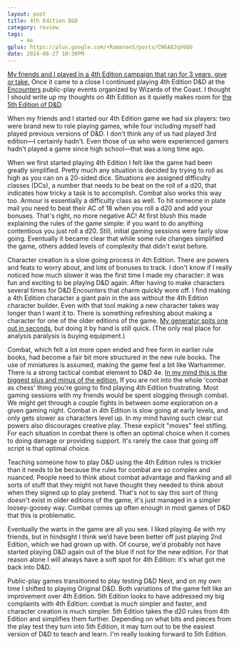 ```yaml
---
layout: post
title: 4th Edition D&D
category: review
tags:
    - 4e
gplus: https://plus.google.com/+RamananS/posts/CN6A8JqV6GG
date: 2014-06-27 10:30PM
---
```


[My friends and I played in a 4th Edition campaign that ran for 3 years, give or take.][playing-dnd] Once it came to a close I continued playing 4th Edition D&D at the [Encounters][] public-play events organized by Wizards of the Coast. I thought I should write up my thoughts on 4th Edition as it quietly makes room for [the 5th Edition of D&D][next].

When my friends and I started our 4th Edition game we had six players: two were brand new to role playing games, while four including myself had played previous versions of D&D. I don't think any of us had played 3rd edition—I certainly hadn't. Even those of us who were experienced gamers hadn't played a game since high school—that was a long time ago.

When we first started playing 4th Edition I felt like the game had been greatly simplified. Pretty much any situation is decided by trying to roll as high as you can on a 20-sided dice. Situations are assigned difficulty classes (DCs), a number that needs to be beat on the roll of a d20, that indicates how tricky a task is to accomplish. Combat also works this way too. Armour is essentially a difficulty class as well. To hit someone in plate mail you need to beat their AC of 18 when you roll a d20 and add your bonuses. That's right, no more negative AC! At first blush this made explaining the rules of the game simple: if you want to do anything contentious you just roll a d20. Still, initial gaming sessions were fairly slow going. Eventually it became clear that while some rule changes simplified the game, others added levels of complexity that didn't exist before.

Character creation is a slow going process in 4th Edition. There are powers and feats to worry about, and lots of bonuses to track. I don't know if I really noticed how much slower it was the first time I made my character: it was fun and exciting to be playing D&D again. After having to make characters several times for D&D Encounters that charm quickly wore off. I find making a 4th Edition character a giant pain in the ass without the 4th Edition character builder. Even with that tool making a new character takes way longer than I want it to. There is something refreshing about making a character for one of the older editions of the game. [My generator spits one out in seconds][character], but doing it by hand is still quick. (The only real place for analysis paralysis is buying equipment.)

Combat, which felt a lot more open ended and free form in earlier rule books, had become a fair bit more structured in the new rule books. The use of miniatures is assumed, making the game feel a bit like Warhammer. There is a strong tactical combat element to D&D 4e. [In my mind this is the biggest plus and minus of the edition.][powers] If you are not into the whole 'combat as chess' thing you're going to find playing 4th Edition frustrating. Most gaming sessions with my friends would be spent slogging through combat. We might get through a couple fights in between some exploration on a given gaming night. Combat in 4th Edition is slow going at early levels, and only gets slower as characters level up. In my mind having such clear cut powers also discourages creative play. These explicit "moves" feel stifling. For each situation in combat there is often an optimal choice when it comes to doing damage or providing support. It's rarely the case that going off script is that optimal choice.

Teaching someone how to play D&D using the 4th Edition rules is trickier than it needs to be because the rules for combat are so complex and nuanced. People need to think about combat advantage and flanking and all sorts of stuff that they might not have thought they needed to think about when they signed up to play pretend. That's not to say this sort of thing doesn't exist in older editions of the game, it's just managed in a simpler loosey-goosey way. Combat comes up often enough in most games of D&D that this is problematic.

Eventually the warts in the game are all you see. I liked playing 4e with my friends, but in hindsight I think we’d have been better off just playing 2nd Edition, which we had grown up with. Of course, we'd probably not have started playing D&D again out of the blue if not for the new edition. For that reason alone I will always have a soft spot for 4th Edition: it's what got me back into D&D.

Public-play games transitioned to play testing D&D Next, and on my own time I shifted to playing Original D&D. Both variations of the game felt like an improvement over 4th Edition. 5th Edition looks to have addressed my big complaints with 4th Edition: combat is *much* simpler and faster, and character creation is much simpler. 5th Edition takes the d20 rules from 4th Edition and simplifies them further. Depending on what bits and pieces from the play test they turn into 5th Edition, it may turn out to be the easiest version of D&D to teach and learn. I'm really looking forward to 5th Edition.


[playing-dnd]: /blog/we-re-playing-d-d/
[powers]: /blog/4th-edition-powers/
[encounters]: /tag/encounters/
[next]: /blog/dnd-next/
[character]: http://character.totalpartykill.ca
